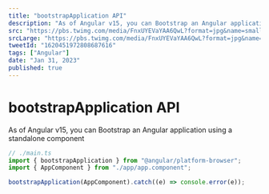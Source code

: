 ```yaml
---
title: "bootstrapApplication API"
description: "As of Angular v15, you can Bootstrap an Angular application using a standalone component"
src: "https://pbs.twimg.com/media/FnxUYEVaYAA6QwL?format=jpg&name=small"
srcLarge: "https://pbs.twimg.com/media/FnxUYEVaYAA6QwL?format=jpg&name=large"
tweetId: "1620451972808687616"
tags: ["Angular"]
date: "Jan 31, 2023"
published: true
---
```


# bootstrapApplication API

As of Angular v15, you can Bootstrap an Angular application using a standalone component

```javascript
// ./main.ts
import { bootstrapApplication } from "@angular/platform-browser";
import { AppComponent } from "./app/app.component";

bootstrapApplication(AppComponent).catch((e) => console.error(e));
```
